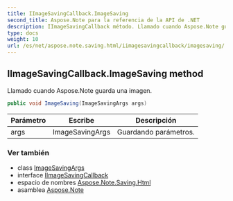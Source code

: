 ```yaml
---
title: IImageSavingCallback.ImageSaving
second_title: Aspose.Note para la referencia de la API de .NET
description: IImageSavingCallback método. Llamado cuando Aspose.Note guarda una imagen.
type: docs
weight: 10
url: /es/net/aspose.note.saving.html/iimagesavingcallback/imagesaving/
---
```

## IImageSavingCallback.ImageSaving method

Llamado cuando Aspose.Note guarda una imagen.

```csharp
public void ImageSaving(ImageSavingArgs args)
```

| Parámetro | Escribe | Descripción |
| --- | --- | --- |
| args | ImageSavingArgs | Guardando parámetros. |

### Ver también

* class [ImageSavingArgs](../../imagesavingargs/)
* interface [IImageSavingCallback](../)
* espacio de nombres [Aspose.Note.Saving.Html](../../iimagesavingcallback/)
* asamblea [Aspose.Note](../../../)


